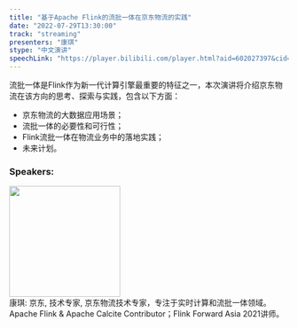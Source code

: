 ```yaml
---
title: "基于Apache Flink的流批一体在京东物流的实践"
date: "2022-07-29T13:30:00"
track: "streaming"
presenters: "康琪"
stype: "中文演讲"
speechLink: "https://player.bilibili.com/player.html?aid=602027397&cid=806318676&page=1"
---
```

流批一体是Flink作为新一代计算引擎最重要的特征之一，本次演讲将介绍京东物流在该方向的思考、探索与实践，包含以下方面：
- 京东物流的大数据应用场景；
- 流批一体的必要性和可行性；
- Flink流批一体在物流业务中的落地实践；
- 未来计划。
 ### Speakers: 
 <img src="images/speaker/1057.png" width="200" /><br>康琪: 京东, 技术专家, 京东物流技术专家，专注于实时计算和流批一体领域。
Apache Flink & Apache Calcite Contributor；Flink Forward Asia 2021讲师。

 